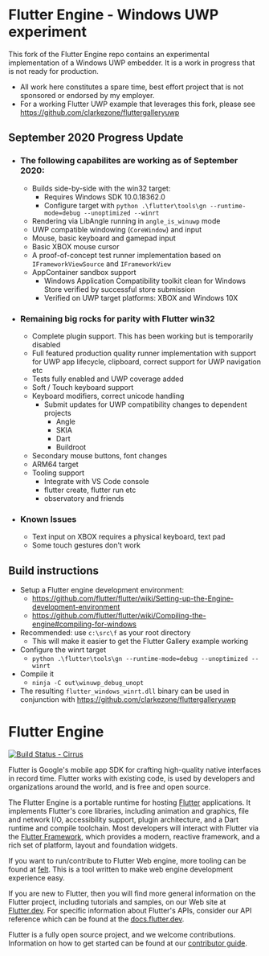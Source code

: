 Flutter Engine - Windows UWP experiment
==============

This fork of the Flutter Engine repo contains an experimental implementation of a Windows UWP embedder.  It is a work in progress that is not ready for production.
- All work here constitutes a spare time, best effort project that is not sponsored or endorsed by my employer.
- For a working Flutter UWP example that leverages this fork, please see https://github.com/clarkezone/fluttergalleryuwp

## September 2020 Progress Update
- ### The following capabilites are working as of September 2020:
    - Builds side-by-side with the win32 target:
        - Requires Windows SDK 10.0.18362.0
        - Configure target with `python .\flutter\tools\gn --runtime-mode=debug --unoptimized --winrt`
    - Rendering via LibAngle running in `angle_is_winuwp` mode
    - UWP compatible windowing (`CoreWindow`) and input
    - Mouse, basic keyboard and gamepad input
    - Basic XBOX mouse cursor
    - A proof-of-concept test runner implementation based on `IFrameworkViewSource` and `IFrameworkView`
    - AppContainer sandbox support
        - Windows Application Compatibility toolkit clean for Windows Store verified by successful store submission
        - Verified on UWP target platforms: XBOX and Windows 10X
- ### Remaining big rocks for parity with Flutter win32
    - Complete plugin support.  This has been working but is temporarily disabled
    - Full featured production quality runner implementation with support for UWP app lifecycle, clipboard, correct support for UWP navigation etc
    - Tests fully enabled and UWP coverage added
    - Soft / Touch keyboard support
    - Keyboard modifiers, correct unicode handling
        - Submit updates for UWP compatibility changes to dependent projects
            - Angle
            - SKIA
            - Dart
            - Buildroot
    - Secondary mouse buttons, font changes
    - ARM64 target
    - Tooling support
        - Integrate with VS Code console
        - flutter create, flutter run etc
        - observatory and friends
- ### Known Issues
    - Text input on XBOX requires a physical keyboard, text pad
    - Some touch gestures don't work

## Build instructions
- Setup a Flutter engine development environment: 
    - https://github.com/flutter/flutter/wiki/Setting-up-the-Engine-development-environment
    - https://github.com/flutter/flutter/wiki/Compiling-the-engine#compiling-for-windows
- Recommended: use `c:\src\f` as your root directory
    - This will make it easier to get the Flutter Gallery example working
- Configure the winrt target
    - `python .\flutter\tools\gn --runtime-mode=debug --unoptimized --winrt`
- Compile it
    - `ninja -C out\winuwp_debug_unopt`
- The resulting `flutter_windows_winrt.dll` binary can be used in conjunction with  https://github.com/clarkezone/fluttergalleryuwp





Flutter Engine
==============

[![Build Status - Cirrus][]][Build status]

Flutter is Google's mobile app SDK for crafting high-quality native interfaces
in record time. Flutter works with existing code, is used by developers and
organizations around the world, and is free and open source.

The Flutter Engine is a portable runtime for hosting
[Flutter](https://flutter.dev) applications.  It implements Flutter's core
libraries, including animation and graphics, file and network I/O,
accessibility support, plugin architecture, and a Dart runtime and compile
toolchain. Most developers will interact with Flutter via the [Flutter
Framework](https://github.com/flutter/flutter), which provides a modern,
reactive framework, and a rich set of platform, layout and foundation widgets.

If you want to run/contribute to Flutter Web engine, more tooling can be
found at [felt](https://github.com/flutter/engine/tree/master/lib/web_ui/dev#whats-felt).
This is a tool written to make web engine development experience easy.

If you are new to Flutter, then you will find more general information
on the Flutter project, including tutorials and samples, on our Web
site at [Flutter.dev](https://flutter.dev). For specific information
about Flutter's APIs, consider our API reference which can be found at
the [docs.flutter.dev](https://docs.flutter.dev/).

Flutter is a fully open source project, and we welcome contributions.
Information on how to get started can be found at our
[contributor guide](CONTRIBUTING.md).

[Build Status - Cirrus]: https://api.cirrus-ci.com/github/flutter/engine.svg?branch=master
[Build status]: https://cirrus-ci.com/github/flutter/engine

